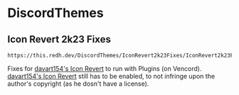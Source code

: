 # DiscordThemes

## Icon Revert 2k23 Fixes

```
https://this.redh.dev/DiscordThemes/IconRevert2k23Fixes/IconRevert2k23Fixes.theme.css
```

Fixes for [davart154's Icon Revert](https://github.com/davart154/Icon-Revert-2023) to run with Plugins (on Vencord).
[davart154's Icon Revert](https://github.com/davart154/Icon-Revert-2023) still has to be enabled, to not infringe upon the author's copyright (as he dosn't have a license).
